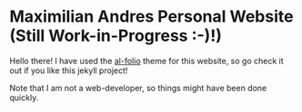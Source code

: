 # Maximilian Andres Personal Website (Still Work-in-Progress :-)!)

Hello there! I have used the [al-folio](https://alshedivat.github.io/al-folio/) theme for this website, so go check it out if you like this jekyll project!

Note that I am not a web-developer, so things might have been done quickly.
